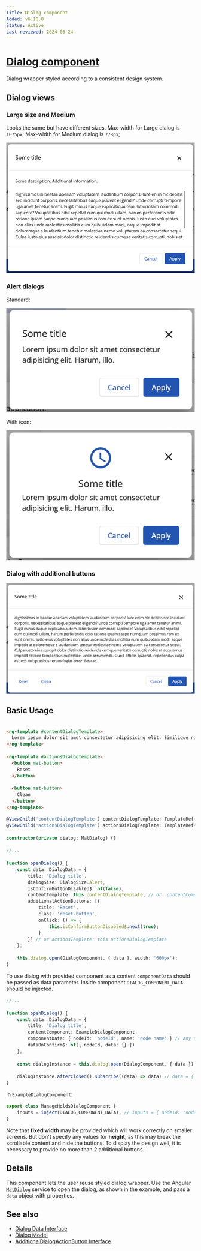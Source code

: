 ```yaml
---
Title: Dialog component
Added: v6.10.0
Status: Active
Last reviewed: 2024-05-24
---
```


# [Dialog component](../../../lib/core/src/lib/dialogs/dialog/dialog.component.ts "Defined in dialog.component.ts")

Dialog wrapper styled according to a consistent design system.

## Dialog views

### Large size and Medium

Looks the same but have different sizes.
Max-width for Large dialog is `1075px`;
Max-width for Medium dialog is `778px`;

![Large and Medium dialog component](../../docassets/images/adf-dialog.png)

### Alert dialogs

Standard:

![Standard alert dialog component](../../docassets/images/adf-dialog-alert-standart.png)

With icon:

![Alert dialog component with icon](../../docassets/images/adf-dialog-alert-with-icon.png)

### Dialog with additional buttons

![Dialog with additional buttons](../../docassets/images/adf-dialog-with-additional-buttons.png)

## Basic Usage 

```html

<ng-template #contentDialogTemplate>
  Lorem ipsum dolor sit amet consectetur adipisicing elit. Similique nihil, natus corrupti asperiores voluptas, incidunt veritatis.
</ng-template>

<ng-template #actionsDialogTemplate>
  <button mat-button>
    Reset
  </button>

  <button mat-button>
    Clean
  </button>
</ng-template>
```

```ts
@ViewChild('contentDialogTemplate') contentDialogTemplate: TemplateRef<any>;
@ViewChild('actionsDialogTemplate') actionsDialogTemplate: TemplateRef<any>;

constructor(private dialog: MatDialog) {}

//...

function openDialog() {
    const data: DialogData = {
        title: 'Dialog title',
        dialogSize: DialogSize.Alert,
        isConfirmButtonDisabled$: of(false),
        contentTemplate: this.contentDialogTemplate, // or  contentComponent: this.contentDialogTemplate
        additionalActionButtons: [{
            title: 'Reset',
            class: 'reset-button',
            onClick: () => {
                this.isConfirmButtonDisabled$.next(true);
            }
        }] // or actionsTemplate: this.actionsDialogTemplate
    };

    this.dialog.open(DialogComponent, { data }, width: '600px');
}
```

To use dialog with provided component as a content `componentData` should be passed as data parameter. Inside component `DIALOG_COMPONENT_DATA` should be injected.

```ts
//...

function openDialog() {
    const data: DialogData = {
        title: 'Dialog title',
        contentComponent: ExampleDialogComponent,
        componentData: { nodeId: 'nodeId', name: 'node name' } // any data can be passed
        dataOnConfirm$: of({ nodeId, data: {} })
    };

    const dialogInstance = this.dialog.open(DialogComponent, { data });

    dialogInstance.afterClosed().subscribe((data) => data) // data = { nodeId, data: {} }
}
```

in `ExampleDialogComponent`:
```ts
export class ManageHoldsDialogComponent {
    inputs = inject(DIALOG_COMPONENT_DATA); // inputs = { nodeId: 'nodeId',  name: 'node name' }
}
```


Note that **fixed width** may be provided which will work correctly on smaller screens. But don't specify any values ​​for **height**, as this may break the scrollable content and hide the buttons.
To display the design well, it is necessary to provide no more than 2 additional buttons.

## Details

This component lets the user reuse styled dialog wrapper. Use the
Angular [`MatDialog`](https://material.angular.io/components/dialog/overview)
service to open the dialog, as shown in the example, and pass a `data` object
with properties.

## See also

- [Dialog Data Interface](../interfaces/dialog.interface.md)
- [Dialog Model](../models/dialog.model.md)
- [AdditionalDialogActionButton Interface](../interfaces/additional-dialog-action-button.md)
